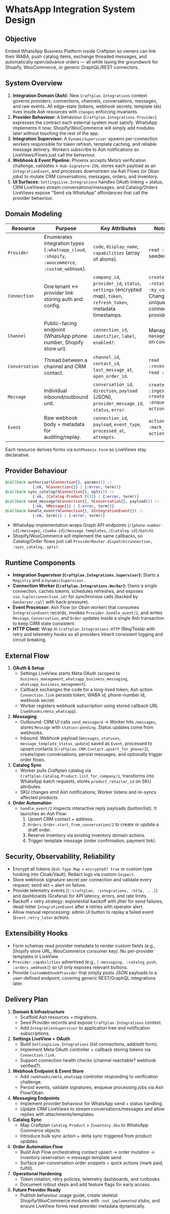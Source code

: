 # WhatsApp Integration System Design

## Objective
Embed WhatsApp Business Platform inside Craftplan so owners can link their WABA, push catalog items, exchange threaded messages, and automatically open/advance orders — all while laying the groundwork for Shopify, WooCommerce, or generic GraphQL/REST connectors.

## System Overview
1. **Integration Domain (Ash):** New `Craftplan.Integrations` context governs providers, connections, channels, conversations, messages, and raw events. All edge-state (tokens, webhook secrets, template ids) lives inside Ash resources with `changes` enforcing invariants.
2. **Provider Behaviour:** A behaviour (`Craftplan.Integrations.Provider`) expresses the contract each external system must satisfy. WhatsApp implements it now; Shopify/WooCommerce will simply add modules later without touching the rest of the app.
3. **Integration Supervisor:** A `DynamicSupervisor` spawns per-connection workers responsible for token refresh, template caching, and reliable message delivery. Workers subscribe to Ash notifications so LiveViews/Flows just call the behaviour.
4. **Webhook & Event Pipeline:** Phoenix accepts Meta’s verification challenge, validates `X-Hub-Signature-256`, stores each payload as an `IntegrationEvent`, and processes downstream via Ash Flows (or Oban jobs) to mutate CRM conversations, messages, orders, and inventory.
5. **UI Surfaces:** `SettingsLive.Integrations` handles OAuth linking + status, CRM LiveViews stream conversations/messages, and Catalog/Orders LiveViews expose “Send via WhatsApp” affordances that call the provider behaviour.

## Domain Modeling
| Resource | Purpose | Key Attributes | Notable Actions |
| --- | --- | --- | --- |
| `Provider` | Enumerates integration types (`:whatsapp_cloud`, `:shopify`, `:woocommerce`, `:custom_webhook`). | `code`, `display_name`, `capabilities` (array of atoms). | `read :list_active`, seeded records. |
| `Connection` | One tenant ↔ provider link storing auth and config. | `company_id`, `provider_id`, `status`, `settings` (encrypted map), `token`, `refresh_token`, metadata timestamps. | `create :link`, `update :rotate_token`, `read :by_company`. Changes enforce unique active connection per provider+company. |
| `Channel` | Public-facing endpoint (WhatsApp phone number, Shopify store url). | `connection_id`, `identifier`, `label`, `enabled?`. | Manage via `manage_relationship` on `Connection`. |
| `Conversation` | Thread between a channel and CRM contact. | `channel_id`, `contact_id`, `last_message_at`, `open_order_id`. | `read :recent_for_company`, `read :by_contact`. |
| `Message` | Individual inbound/outbound unit. | `conversation_id`, `direction`, `payload` (JSON), `provider_message_id`, `status`, `error`. | `create :ingest_inbound`, `create :enqueue_outbound`, `action :mark_status`. |
| `Event` | Raw webhook body + metadata for auditing/replay. | `connection_id`, `payload`, `event_type`, `processed_at`, `attempts`. | `action :mark_processed`, `action :retry_later`. |

Each resource derives forms via `AshPhoenix.Form` so LiveViews stay declarative.

## Provider Behaviour
```elixir
@callback authorize(%Connection{}, params()) ::
            {:ok, %Connection{}} | {:error, term()}
@callback sync_catalog(%Connection{}, opts()) ::
            {:ok, [Catalog.Product.t()]} | {:error, term()}
@callback send_message(%Connection{}, %Conversation{}, payload()) ::
            {:ok, %Message{}} | {:error, term()}
@callback handle_event(%Connection{}, %IntegrationEvent{}) ::
            {:ok, term()} | {:error, term()}
```
- WhatsApp implementation wraps Graph API endpoints (`/{phone-number-id}/messages`, `/{waba-id}/message_templates`, `/{catalog-id}/batch`).
- Shopify/WooCommerce will implement the same callbacks, so Catalog/Order flows just call `ProviderRouter.dispatch(connection, :sync_catalog, opts)`.

## Runtime Components
- **Integration Supervisor (`Craftplan.Integrations.Supervisor`):** Starts a `Registry` and a `DynamicSupervisor`.
- **Connection Worker (`Craftplan.Integrations.Worker`):** Owns a single connection, caches tokens, schedules refreshes, and exposes `via_tuple(connection_id)` for synchronous calls (backed by `GenServer.call` with back-pressure).
- **Event Processor:** Ash Flow (or Oban worker) that consumes `IntegrationEvent` records, invokes `Provider.handle_event/2`, and writes `Message`, `Conversation`, and `Order` updates inside a single Ash transaction to keep CRM state consistent.
- **HTTP Client:** Wrap in `Craftplan.Integrations.HTTP` (Req/Tesla) with retry and telemetry hooks so all providers inherit consistent logging and circuit breaking.

## External Flow
1. **OAuth & Setup**
   - Settings LiveView starts Meta OAuth (scoped to `business_management`, `whatsapp_business_messaging`, `whatsapp_business_management`).
   - Callback exchanges the code for a long-lived token; Ash action `Connection.link` persists token, WABA id, phone-number id, webhook secret.
   - Worker registers webhook subscription using stored callback URL (`/webhooks/meta_whatsapp`).
2. **Messaging**
   - Outbound: CRM UI calls `send_message/4` → Worker hits `/messages`, stores `Message` with `status=:pending`. Status updates come from webhooks.
   - Inbound: Webhook payload (`messages`, `statuses`, `message_template_status_update`) saved as `Event`, processed to upsert contacts (`Craftplan.CRM.Contact.upsert_for_phone/2`), create/open conversations, persist messages, and optionally trigger order flows.
3. **Catalog Sync**
   - Worker pulls Craftplan catalog via `Craftplan.Catalog.Product.list_for_company/1`, transforms into WhatsApp batch requests, stores `product_retailer_id` on SKU attributes.
   - SKU changes emit Ash notifications; Worker listens and re-syncs affected products.
4. **Order Automation**
   - `handle_event/2` inspects interactive reply payloads (button/list). It launches an Ash Flow:
     1. Upsert CRM contact + address.
     2. `Orders.Order.start_from_conversation/2` to create or update a draft order.
     3. Reserve inventory via existing inventory domain actions.
     4. Trigger template message (order confirmation, payment link).

## Security, Observability, Reliability
- Encrypt all tokens (`Ash.Type.Map` + `encrypted? true` or custom type hooking into Cloak/Vault). Redact logs via custom `Inspect`.
- Store webhook signature secret per connection and validate every request; send `403` + alert on failure.
- Provide telemetry events (`[:craftplan, :integrations, :http, ...]`) and dashboards (Grafana) for API latency, errors, and rate limits.
- Backoff + retry strategy: exponential backoff with jitter for send failures, dead-letter `IntegrationEvent` after `N` retries with operator alert.
- Allow manual reprocessing: admin UI button to replay a failed event (`Event.retry_later` action).

## Extensibility Hooks
- Form schemas read provider metadata to render custom fields (e.g., Shopify store URL, WooCommerce consumer key). No per-provider templates in LiveView.
- `Provider.capabilities` advertised (e.g., `[:messaging, :catalog_push, :orders_webhook]`) so UI only exposes relevant buttons.
- Provide `CustomWebhookProvider` that simply posts JSON payloads to a user-defined endpoint, covering generic REST/GraphQL integrations later.

## Delivery Plan
1. **Domain & Infrastructure**
   - Scaffold Ash resources + migrations.
   - Seed Provider records and expose `Craftplan.Integrations` context.
   - Add `IntegrationSupervisor` to application tree and notification subscriptions.
2. **Settings LiveView + OAuth**
   - Build `SettingsLive.Integrations` (list connections, add/edit form).
   - Implement Meta OAuth controller + callback storing tokens via `Connection.link`.
   - Support connection health checks (channel reachable? webhook verified?).
3. **Webhook Endpoint & Event Store**
   - Add `/webhooks/meta_whatsapp` controller responding to verification challenge.
   - Persist events, validate signatures, enqueue processing jobs via Ash Flow/Oban.
4. **Messaging Endpoints**
   - Implement provider behaviour for WhatsApp send + status handling.
   - Update CRM LiveViews to stream conversations/messages and allow replies with attachments/templates.
5. **Catalog Sync**
   - Map Craftplan `Catalog.Product` + `Inventory.Sku` to WhatsApp Commerce objects.
   - Introduce bulk sync action + delta sync triggered from product updates.
6. **Order Automation Flow**
   - Build Ash Flow orchestrating contact upsert → order mutation → inventory reservation → message template send.
   - Surface per-conversation order snippets + quick actions (mark paid, fulfill).
7. **Operational Hardening**
   - Token rotation, retry policies, telemetry dashboards, and runbooks.
   - Document rollout steps and add feature flags for early access.
8. **Future Provider Ready**
   - Publish behaviour usage guide, create skeletal Shopify/WooCommerce modules with `:not_implemented` stubs, and ensure LiveView forms read provider metadata dynamically.
